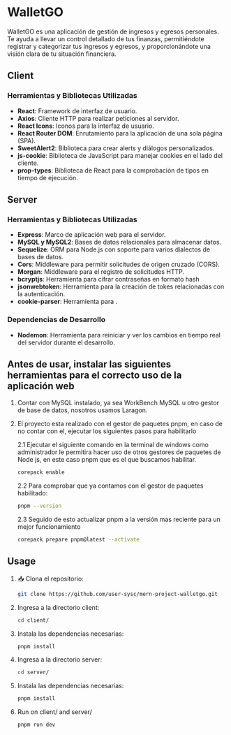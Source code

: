 # WalletGO

WalletGO es una aplicación de gestión de ingresos y egresos personales. Te ayuda a llevar un control detallado de tus finanzas, permitiéndote registrar y categorizar tus ingresos y egresos, y proporcionándote una visión clara de tu situación financiera.

## Client

### Herramientas y Bibliotecas Utilizadas

- **React**: Framework de interfaz de usuario.
- **Axios**: Cliente HTTP para realizar peticiones al servidor.
- **React Icons**: Iconos para la interfaz de usuario.
- **React Router DOM**: Enrutamiento para la aplicación de una sola página (SPA).
- **SweetAlert2**: Biblioteca para crear alerts y diálogos personalizados.
- **js-cookie**: Biblioteca de JavaScript para manejar cookies en el lado del cliente.
- **prop-types**: Biblioteca de React para la comprobación de tipos en tiempo de ejecución.

## Server

### Herramientas y Bibliotecas Utilizadas

- **Express**: Marco de aplicación web para el servidor.
- **MySQL y MySQL2**: Bases de datos relacionales para almacenar datos.
- **Sequelize**: ORM para Node.js con soporte para varios dialectos de bases de datos.
- **Cors**: Middleware para permitir solicitudes de origen cruzado (CORS).
- **Morgan**: Middleware para el registro de solicitudes HTTP.
- **bcryptjs**: Herramienta para cifrar contraseñas en formato hash
- **jsonwebtoken**: Herramienta para la creación de tokes relacionadas con la autenticación.
- **cookie-parser**: Herramienta para .

### Dependencias de Desarrollo

- **Nodemon**: Herramienta para reiniciar y ver los cambios en tiempo real del servidor durante el desarrollo.

## Antes de usar, instalar las siguientes herramientas para el correcto uso de la aplicación web

1. Contar con MySQL instalado, ya sea WorkBench MySQL u otro gestor de base de datos, nosotros usamos Laragon.
2. El proyecto esta realizado con el gestor de paquetes pnpm, en caso de no contar con el, ejecutar los siguientes pasos para habilitarlo

   2.1 Ejecutar el siguiente comando en la terminal de windows como administrador le permitira hacer uso de otros gestores de paquetes de Node js, en este caso pnpm que es el que buscamos habilitar.

   ```bash
   corepack enable
   ```

   2.2 Para comprobar que ya contamos con el gestor de paquetes habilitado:

   ```bash
   pnpm --version
   ```

   2.3 Seguido de esto actualizar pnpm a la versión mas reciente para un mejor funcionamiento

   ```bash
   corepack prepare pnpm@latest --activate
   ```

## Usage

1. 📥 Clona el repositorio:
   ```bash
   git clone https://github.com/user-sysc/mern-project-walletgo.git
   ```
2. Ingresa a la directorio client:
   ```bash
   cd client/
   ```
3. Instala las dependencias necesarias:
   ```bash
   pnpm install
   ```
4. Ingresa a la directorio server:
   ```bash
   cd server/
   ```
5. Instala las dependencias necesarias:
   ```bash
   pnpm install
   ```
6. Run on client/ and server/
   ```bash
   pnpm run dev
   ```
